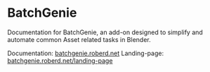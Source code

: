 # BatchGenie

Documentation for BatchGenie, an add-on designed to simplify and automate common Asset related tasks in Blender.

Documentation: [batchgenie.roberd.net](https://batchgenie.roberd.net/)
Landing-page: [batchgenie.roberd.net/landing-page](https://batchgenie.roberd.net/landing-page/)